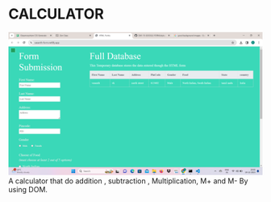 # CALCULATOR
<img src="form.png" alt="form">
A calculator that do addition , subtraction , Multiplication, M+ and M- By using DOM.
